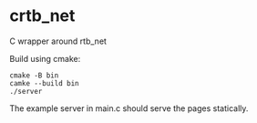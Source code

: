 # crtb_net
C wrapper around rtb_net

Build using cmake:

```
cmake -B bin
camke --build bin
./server
```

The example server in main.c should serve the pages statically.
